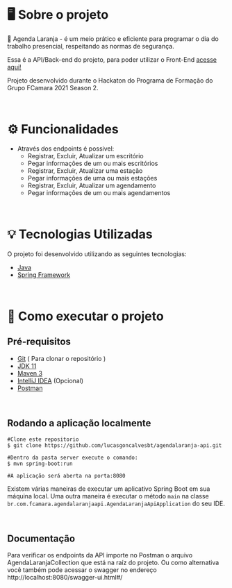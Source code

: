 # 🖥️ Sobre o projeto

<p>📅 Agenda Laranja - é um meio prático e eficiente para programar o dia do trabalho presencial, respeitando as normas de segurança.</p>

Essa é a API/Back-end do projeto, para poder utilizar o Front-End [acesse aqui!](https://github.com/lucasgoncalvesbt/agendalaranja-front)

<p>Projeto desenvolvido durante o Hackaton do Programa de Formação do Grupo FCamara 2021 Season 2.</p>
<br>

# ⚙️ Funcionalidades

- Através dos endpoints é possivel:
  - Registrar, Excluir, Atualizar um escritório
  - Pegar informações de um ou mais escritórios
  - Registrar, Excluir, Atualizar uma estação
  - Pegar informações de uma ou mais estações
  - Registrar, Excluir, Atualizar um agendamento
  - Pegar informações de um ou mais agendamentos
  
<br>


# 💡 Tecnologias Utilizadas
O projeto foi desenvolvido utilizando as seguintes tecnologias:
- [Java](https://www.java.com/pt-BR/)
- [Spring Framework](https://spring.io/)

<br>

# 🚀 Como executar o projeto
## Pré-requisitos
  - [Git](https://git-scm.com/downloads) ( Para clonar o repositório )
  - [JDK 11](https://www.oracle.com/br/java/technologies/javase-jdk11-downloads.html)
  - [Maven 3](https://maven.apache.org)
  - [IntelliJ IDEA](https://www.jetbrains.com/pt-br/idea/download)  (Opcional)
  - [Postman](https://www.postman.com/downloads/)

<br>

## Rodando a aplicação localmente
```
#Clone este repositorio
$ git clone https://github.com/lucasgoncalvesbt/agendalaranja-api.git

#Dentro da pasta server execute o comando:
$ mvn spring-boot:run

#A aplicação será aberta na porta:8080 
```

Existem várias maneiras de executar um aplicativo Spring Boot em sua máquina local. Uma outra maneira é executar o método `main` na classe `br.com.fcamara.agendalaranjaapi.AgendaLaranjaApiApplication` do seu IDE.

<br>

## Documentação
Para verificar os endpoints da API importe no Postman o arquivo AgendaLaranjaCollection que está na raíz do projeto.
Ou como alternativa você também pode acessar o swagger no endereço http://localhost:8080/swagger-ui.html#/

